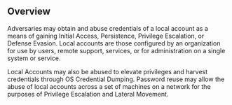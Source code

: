 ## Overview

Adversaries may obtain and abuse credentials of a local account as a means of gaining Initial Access, Persistence, Privilege Escalation, or Defense Evasion. Local accounts are those configured by an organization for use by users, remote support, services, or for administration on a single system or service.

Local Accounts may also be abused to elevate privileges and harvest credentials through OS Credential Dumping. Password reuse may allow the abuse of local accounts across a set of machines on a network for the purposes of Privilege Escalation and Lateral Movement.